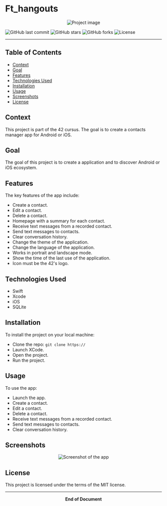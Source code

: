# Ft_hangouts

<div align="center">
  <img src="main-image-url" alt="Project image">
</div>

![GitHub last commit](https://img.shields.io/github/last-commit/jurichar/ft_hangouts)
![GitHub stars](https://img.shields.io/github/stars/jurichar/ft_hangouts)
![GitHub forks](https://img.shields.io/github/forks/jurichar/ft_hangouts)
![License](https://img.shields.io/github/license/jurichar/ft_hangouts)

---

## Table of Contents

- [Context](#context)
- [Goal](#goal)
- [Features](#features)
- [Technologies Used](#technologies-used)
- [Installation](#installation)
- [Usage](#usage)
- [Screenshots](#screenshots)
- [License](#license)

## Context

This project is part of the 42 cursus. The goal is to create a contacts manager app for Android or iOS.

## Goal

The goal of this project is to create a application and to discover Android or iOS ecosystem.

## Features

The key features of the app include:

- Create a contact.
- Edit a contact.
- Delete a contact.
- Homepage with a summary for each contact.
- Receive text messages from a recorded contact.
- Send text messages to contacts.
- Clear conversation history.
- Change the theme of the application.
- Change the language of the application.
- Works in portrait and landscape mode.
- Show the time of the last use of the application.
- Icon must be the 42's logo.

## Technologies Used

- Swift
- Xcode
- iOS
- SQLite

## Installation

To install the project on your local machine:

- Clone the repo: `git clone https://`
- Launch XCode.
- Open the project.
- Run the project.

## Usage

To use the app:

- Launch the app.
- Create a contact.
- Edit a contact.
- Delete a contact.
- Receive text messages from a recorded contact.
- Send text messages to contacts.
- Clear conversation history.

## Screenshots

<div align="center">
  <img src="screenshot-url" alt="Screenshot of the app">
</div>

## License

This project is licensed under the terms of the MIT license.

---

<div align="center">
  <b>End of Document</b><br>
</div>
